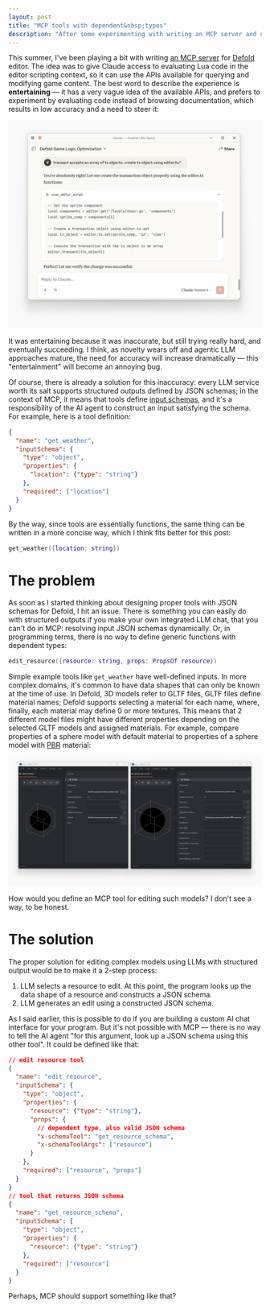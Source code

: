```yaml
---
layout: post
title: "MCP tools with dependent&nbsp;types"
description: "After some experimenting with writing an MCP server and using LLM APIs with structured output, I think there is room for improvement for the MCP specification."
---
```


This summer, I've been playing a bit with writing [an MCP server](https://gist.github.com/vlaaad/395bd021e8a4ba6561fd4f8d3562456f) for [Defold](https://defold.com/) editor. The idea was to give Claude access to evaluating Lua code in the editor scripting context, so it can use the APIs available for querying and modifying game content. The best word to describe the experience is **entertaining** — it has a very vague idea of the available APIs, and prefers to experiment by evaluating code instead of browsing documentation, which results in low accuracy and a need to steer it:

![](/assets/mcp-tools-with-dependent-types/claude.png)

It was entertaining because it was inaccurate, but still trying really hard, and eventually succeeding. I think, as novelty wears off and agentic LLM approaches mature, the need for accuracy will increase dramatically — this "entertainment" will become an annoying bug.

Of course, there is already a solution for this inaccuracy: every LLM service worth its salt supports structured outputs defined by JSON schemas; in the context of MCP, it means that tools define [input schemas](https://modelcontextprotocol.io/specification/2025-06-18/server/tools#tool), and it's a responsibility of the AI agent to construct an input satisfying the schema. For example, here is a tool definition:
```json
{
  "name": "get_weather",
  "inputSchema": {
    "type": "object",
    "properties": {
      "location": {"type": "string"}
    },
    "required": ["location"]
  }
}
```
By the way, since tools are essentially functions, the same thing can be written in a more concise way, which I think fits better for this post:
```lua
get_weather({location: string})
```

# The problem

As soon as I started thinking about designing proper tools with JSON schemas for Defold, I hit an issue. There is something you can easily do with structured outputs if you make your own integrated LLM chat, that you can't do in MCP: resolving input JSON schemas dynamically. Or, in programming terms, there is no way to define generic functions with dependent types:
```lua
edit_resource({resource: string, props: PropsOf resource})
```
Simple example tools like `get_weather` have well-defined inputs. In more complex domains, it's common to have data shapes that can only be known at the time of use. In Defold, 3D models refer to GLTF files, GLTF files define material names; Defold supports selecting a material for each name, where, finally, each material may define 0 or more textures. This means that 2 different model files might have different properties depending on the selected GLTF models and assigned materials. For example, compare properties of a sphere model with default material to properties of a sphere model with [PBR](https://github.com/defold/defold-pbr) material:

![](/assets/mcp-tools-with-dependent-types/props.png)

How would you define an MCP tool for editing such models? I don't see a way, to be honest.

# The solution

The proper solution for editing complex models using LLMs with structured output would be to make it a 2-step process:
1. LLM selects a resource to edit. At this point, the program looks up the data shape of a resource and constructs a JSON schema. 
2. LLM generates an edit using a constructed JSON schema.

As I said earlier, this is possible to do if you are building a custom AI chat interface for your program. But it's not possible with MCP — there is no way to tell the AI agent "for this argument, look up a JSON schema using this other tool". It could be defined like that:
```json
// edit resource tool
{
  "name": "edit_resource",
  "inputSchema": {
    "type": "object",
    "properties": {
      "resource": {"type": "string"},
      "props": {
        // dependent type, also valid JSON schema
        "x-schemaTool": "get_resource_schema", 
        "x-schemaToolArgs": ["resource"]
      }
    },
    "required": ["resource", "props"]
  }
}
// tool that returns JSON schema
{
  "name": "get_resource_schema",
  "inputSchema": {
    "type": "object",
    "properties": {
      "resource": {"type": "string"}
    },
    "required": ["resource"]
  }
}
```
Perhaps, MCP should support something like that?